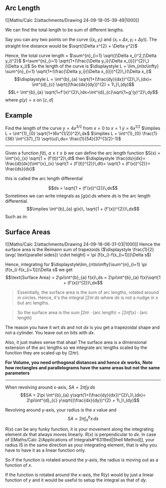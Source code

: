 ## Arc Length 
![[Maths/Calc 2/attachments/Drawing 24-09-18-05-39-49|1000]]

We can find the total length to be sum of different lengths.

Say you can any two points on the curve ($(x_i,y_i)$ and $(x_i+\Delta x, y_i+\Delta y)$).
The straight line distance would be $\sqrt{\Delta x^{2} + \Delta y^2}$


Hence, the total curve length = $\sum^{n}_{i=1} \sqrt{(\Delta x_i)^2,(\Delta y_i)^2}$
$=\sum^{n}_{i=1} \sqrt{1+(\frac{\Delta y_i}{\Delta x_{i}})^{2}\,}(\Delta x_i)$
So the length of the curve is 
$\displaystyle L = \lim_{n\to\infty} \sum^{n}_{i=1} \sqrt{1+(\frac{\Delta y_i}{\Delta x_{i}})^{2}\,}(\Delta x_i)$
$$\displaystyle L = \int^{b}_{a} \sqrt{1+(\frac{dy}{dx})^{2}\,}\,(dx)= \int^{d}_{c} \sqrt{(\frac{dx}{dy})^{2} + 1\,}\,(dy)$$
$$L= \int^{b}_{a} \sqrt{1+f'(x)^{2}\,}dx=\int^{d}_{c}\sqrt{1+g'(y)^2}\,dy$$
where $g(y)=x$ on $[c,d]$

## Example 
Find the length of the curve $y=4x^{3/2}$ from $x=0$ to $x=1$
$\dot{y}= 6x^{1/2}$
$\implies L = \int^{1}_{0} \sqrt{1+(6x^{1/2})^2}\,dx$
$\implies L = \int^{1}_{0} \frac{1}{36} \int^{37}_{1} \sqrt{u}\,du= \frac{1}{54}(37^{3/2}-1)$


---
Given a function $f(t)$, $a\leq t \leq b$ we can define the arc length function $S(x) = \int^{x}_{x} \sqrt{1 + (f'(t))^2}\,dt$
then $\displaystyle \frac{ds}{dx}= \frac{d}{dx}(\int^{x}_{x} \sqrt{1 + (f'(t))^{2}}\,dt)= \sqrt{1 + (f'(x))^{2}}= \frac{ds}{dx}$

this is called the arc length differential

$$ds = \sqrt{1 + (f'(x))^{2}}\,dx$$
Sometimes we can write integrals as $\int g(x)\,ds$ where $ds$ is the arc length differential. $$\implies \int^{b}_{a} g(x)\, \sqrt{1 + (f'(x))^{2}}\,dx$$
Such as in:

## Surface Areas 
![[Maths/Calc 2/attachments/Drawing 24-09-18-06-31-03|1000]]
Hence the surface area is the Reimann sum of trapezoids ($\displaystyle \frac{1}{2} (avg( \text{parallel sides}) \cdot height) = \pi (f(x_i)-f(x_{i+1}))\Delta s$)

Hence, integrating for $\displaystyle\lim_{n\to\infty}\sum^{n}_{i=1} \pi (f(x_i)-f(x_{i+1}))\Delta s$
we get $$\text{Surface Area} = 2\pi\int^{b}_{a} f(x)\,ds = 2\pi\int^{b}_{a} f(x)\sqrt{1 + (f'(x))^{2}}\,dx$$
>Essentially, the surface area is the sum of arc lengths, rotated around in circles. Hence, it's the integral $\int 2\pi r \, ds$ where $ds$ is not a nudge in $x$ but arc lengths.

>So the surface area is the sum $\int 2\pi r \cdot \text{(arc length)} = \int 2\pi f(x) \cdot \text{(arc length)}$

The reason you have it wrt $ds$ and not $dx$ is you get a trapezoidal shape and not a cylinder. You leave out on bits with $dx$.

Also, it just makes sense that ahaa! The surface area is a dimensional extension of the arc lengths so we integrate arc lengths scaled by the function they are scaled up by ($2\pi r$).

**For Volume, you need orthogonal distances and hence $dx$ works, Note how rectangles and parallelograms have the same areas but not the same parameters**

---
When revolving around x-axis,
$SA = 2\pi \int y\,ds$
$$SA = 2\pi \int^{b}_{a} y\sqrt{1+(\frac{dy}{dx})^{2}\,}\,(dx)= 2\pi\int^{d}_{c} y\sqrt{(\frac{dx}{dy})^{2} + 1\,}\,(dy)$$

Revolving around y-axis, your radius is the $x$ value and $$SA=2\pi \int^{b}_{a} x\,ds$$

$R(x)$ can be any funky function, it is your movement along the integrating element $dx$ that always moves linearly. $R(x)$ is perpendicular to $dx$.
In case of [[Maths/Calc 2/Applications of Integrals#^6319ed|Shell Method]], your radius IS in the same direction as your integrating element, that is why you have to have it as a linear function only.

So if the function is rotated around the y-axis, the radius is moving out as a function of $x$.

If the function is rotated around the x-axis, the R(y) would by just a linear function of $y$ and it would be useful to setup the integral as that of $dy$.





